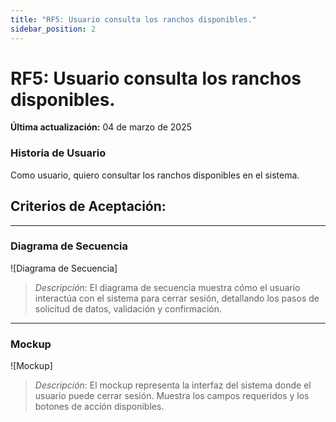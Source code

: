 ```yaml
---
title: "RF5: Usuario consulta los ranchos disponibles."  
sidebar_position: 2
---
```


# RF5: Usuario consulta los ranchos disponibles.

**Última actualización:** 04 de marzo de 2025

### Historia de Usuario

Como usuario, quiero consultar los ranchos disponibles en el sistema.

  **Criterios de Aceptación:**
  - 

---

### Diagrama de Secuencia

![Diagrama de Secuencia] 

> *Descripción*: El diagrama de secuencia muestra cómo el usuario interactúa con el sistema para cerrar sesión, detallando los pasos de solicitud de datos, validación y confirmación.

---

### Mockup

![Mockup]

> *Descripción*: El mockup representa la interfaz del sistema donde el usuario puede cerrar sesión. Muestra los campos requeridos y los botones de acción disponibles.
